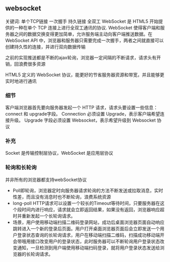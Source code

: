 ## websocket
关键词: 单个TCP链接 一次握手  持久链接 全双工
WebSocket 是 HTML5 开始提供的一种在单个 TCP 连接上进行全双工通讯的协议.
WebSocket 使得客户端和服务器之间的数据交换变得更加简单，允许服务端主动向客户端推送数据。在 WebSocket API 中，浏览器和服务器只需要完成一次握手，两者之间就直接可以创建持久性的连接，并进行双向数据传输

之前的实现推送都是不断的ajax轮询，浏览器一定间隔的不断请求，请求头有开销，回浪费很多资源

HTML5 定义的 WebSocket 协议，能更好的节省服务器资源和带宽，并且能够更实时地进行通讯

### 细节
客户端浏览器首先要向服务器发起一个 HTTP 请求，请求头要设置一些信息： connect 和 upgrade字段。
Connection 必须设置 Upgrade，表示客户端希望连接升级。
Upgrade 字段必须设置 Websocket，表示希望升级到 Websocket 协议

### 补充
Socket 是传输控制层协议，WebSocket 是应用层协议

### 轮询和长轮询
并非所有的浏览器都支持webSocket协议
- Poll即轮询，浏览器定时向服务器请求轮询的方法不断发送或拉取消息，实时性差，而且没有消息时也不断轮询，浪费系统资源
- long-poll 
HTTP请求可以设置一个较长的Timeout等待时间，只要服务器在这个段时间内进行响应，请求就会立即返回结果，如果没有返回，浏览器响应超时并重新发起一个长轮询请求。
- 场景，用户使用移动端扫描二维码登录网站，成功后桌面浏览器页面自动响应跳转进入一个新的登录后页面。用户打开桌面浏览器页面后会立即发送一个用户登录状态查询的长轮询请求，用户在移动端扫描二维码，扫描成功移动端开会带哦用接口改变用户的登录状态，此时服务器可以不断轮询用户登录状态改变通知，一旦检测到用户端使用移动端扫码登录，就将用户登录状态发送给浏览器的长轮询请求。


